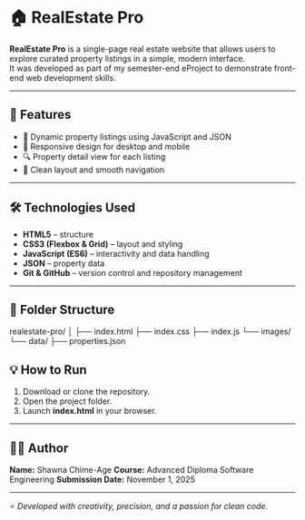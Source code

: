 # 🏠 RealEstate Pro

**RealEstate Pro** is a single-page real estate website that allows users to explore curated property listings in a simple, modern interface.  
It was developed as part of my semester-end eProject to demonstrate front-end web development skills.

---

## 🚀 Features
- 🏡 Dynamic property listings using JavaScript and JSON  
- 📱 Responsive design for desktop and mobile  
- 🔍 Property detail view for each listing  
- 🎨 Clean layout and smooth navigation  

---

## 🛠️ Technologies Used
- **HTML5** – structure  
- **CSS3 (Flexbox & Grid)** – layout and styling  
- **JavaScript (ES6)** – interactivity and data handling  
- **JSON** – property data  
- **Git & GitHub** – version control and repository management  

---

## 📂 Folder Structure
realestate-pro/
│
├── index.html
├── index.css
├── index.js
└── images/
└── data/
├── properties.json

## 💡 How to Run
1. Download or clone the repository.  
2. Open the project folder.  
3. Launch **index.html** in your browser.  

---

## 👩‍💻 Author
**Name:** Shawna Chime-Age 
**Course:** Advanced Diploma Software Engineering
**Submission Date:** November 1, 2025  

---

⭐ *Developed with creativity, precision, and a passion for clean code.*  
